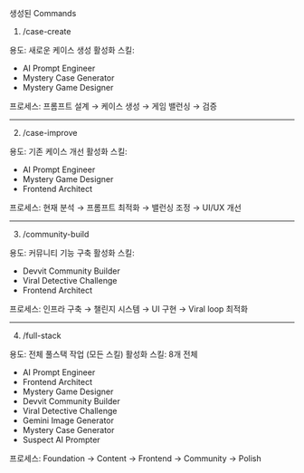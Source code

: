 생성된 Commands

  1. /case-create

  용도: 새로운 케이스 생성
  활성화 스킬:
  - AI Prompt Engineer
  - Mystery Case Generator
  - Mystery Game Designer

  프로세스: 프롬프트 설계 → 케이스 생성 → 게임 밸런싱 → 검증

  ---
  2. /case-improve

  용도: 기존 케이스 개선
  활성화 스킬:
  - AI Prompt Engineer
  - Mystery Game Designer
  - Frontend Architect

  프로세스: 현재 분석 → 프롬프트 최적화 → 밸런싱 조정 → UI/UX 개선

  ---
  3. /community-build

  용도: 커뮤니티 기능 구축
  활성화 스킬:
  - Devvit Community Builder
  - Viral Detective Challenge
  - Frontend Architect

  프로세스: 인프라 구축 → 챌린지 시스템 → UI 구현 → Viral loop 최적화      

  ---
  4. /full-stack

  용도: 전체 풀스택 작업 (모든 스킬)
  활성화 스킬: 8개 전체
  - AI Prompt Engineer
  - Frontend Architect
  - Mystery Game Designer
  - Devvit Community Builder
  - Viral Detective Challenge
  - Gemini Image Generator
  - Mystery Case Generator
  - Suspect AI Prompter

  프로세스: Foundation → Content → Frontend → Community → Polish